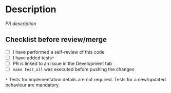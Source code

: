 # Description

_PR description_

## Checklist before review/merge
- [ ] I have performed a self-review of this code
- [ ] I have added tests`*`
- [ ] PR is linked to an issue in the Development tab
- [ ] `make test_all` was executed before pushing the changes

`*` Tests for implementation details are not required.
Tests for a new/updated behaviour are mandatory.
